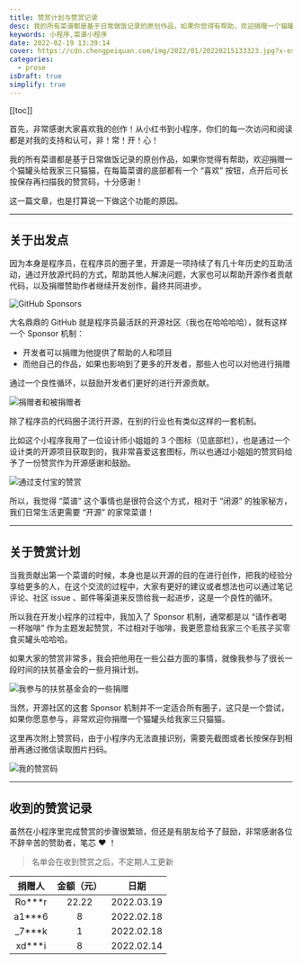 ```yaml
---
title: 赞赏计划与赞赏记录
desc: 我的所有菜谱都是基于日常做饭记录的原创作品，如果你觉得有帮助，欢迎捐赠一个猫罐头给我家三只猫猫，在每篇菜谱的底部都有一个 “喜欢” 按钮，点开后可长按保存再扫描我的赞赏码，十分感谢！
keywords: 小程序,菜谱小程序
date: 2022-02-19 13:39:14
cover: https://cdn.chengpeiquan.com/img/2022/01/20220215133323.jpg?x-oss-process=image/interlace,1
categories:
  - prose
isDraft: true
simplify: true
---
```


[[toc]]

首先，非常感谢大家喜欢我的创作！从小红书到小程序，你们的每一次访问和阅读都是对我的支持和认可，非！常！开！心！

我的所有菜谱都是基于日常做饭记录的原创作品，如果你觉得有帮助，欢迎捐赠一个猫罐头给我家三只猫猫，在每篇菜谱的底部都有一个 “喜欢” 按钮，点开后可长按保存再扫描我的赞赏码，十分感谢！

这一篇文章，也是打算说一下做这个功能的原因。

---

## 关于出发点

因为本身是程序员，在程序员的圈子里，开源是一项持续了有几十年历史的互助活动，通过开放源代码的方式，帮助其他人解决问题，大家也可以帮助开源作者贡献代码，以及捐赠赞助作者继续开发创作，最终共同进步。

![GitHub Sponsors](https://cdn.chengpeiquan.com/img/2022/02/20220219222656.jpg?x-oss-process=image/interlace,1)

大名鼎鼎的 GitHub 就是程序员最活跃的开源社区（我也在哈哈哈哈），就有这样一个 Sponsor 机制：

- 开发者可以捐赠为他提供了帮助的人和项目
- 而他自己的作品，如果也影响到了更多的开发者，那些人也可以对他进行捐赠
 
通过一个良性循环，以鼓励开发者们更好的进行开源贡献。

![捐赠者和被捐赠者](https://cdn.chengpeiquan.com/img/2022/02/20220219222522.jpg?x-oss-process=image/interlace,1)

除了程序员的代码圈子流行开源，在别的行业也有类似这样的一套机制。

比如这个小程序我用了一位设计师小姐姐的 3 个图标（见底部栏），也是通过一个设计类的开源项目获取到的，我非常喜爱这套图标，所以也通过小姐姐的赞赏码给予了一份赞赏作为开源感谢和鼓励。

![通过支付宝的赞赏](https://cdn.chengpeiquan.com/img/2022/02/20220219232155.jpg?x-oss-process=image/interlace,1)

所以，我觉得 “菜谱” 这个事情也是很符合这个方式，相对于 “闭源” 的独家秘方，我们日常生活更需要 “开源” 的家常菜谱！

---

## 关于赞赏计划

当我贡献出第一个菜谱的时候，本身也是以开源的目的在进行创作，把我的经验分享给更多的人，在这个交流的过程中，大家有更好的建议或者想法也可以通过笔记评论、社区 issue 、邮件等渠道来反馈给我一起进步，这是一个良性的循环。

所以我在开发小程序的过程中，我加入了 Sponsor 机制，通常都是以 “请作者喝一杯咖啡” 作为主题发起赞赏，不过相对于咖啡，我更愿意给我家三个毛孩子买零食买罐头哈哈哈。

如果大家的赞赏非常多，我会把他用在一些公益方面的事情，就像我参与了很长一段时间的扶贫基金会的一些月捐计划。

![我参与的扶贫基金会的一些捐赠](https://cdn.chengpeiquan.com/img/2022/02/20220219222429.jpg?x-oss-process=image/interlace,1)

当然，开源社区的这套 Sponsor 机制并不一定适合所有圈子，这只是一个尝试，如果你愿意参与，非常欢迎你捐赠一个猫罐头给我家三只猫猫。

这里再次附上赞赏码，由于小程序内无法直接识别，需要先截图或者长按保存到相册再通过微信读取图片扫码。

![我的赞赏码](https://cdn.chengpeiquan.com/img/2022/02/20220219233456.jpg?x-oss-process=image/interlace,1)

---

## 收到的赞赏记录

虽然在小程序里完成赞赏的步骤很繁琐，但还是有朋友给予了鼓励，非常感谢各位不辞辛苦的赞助者，笔芯 ♥ ！

>名单会在收到赞赏之后，不定期人工更新

捐赠人|金额（元）|日期
:-:|:-:|:-:
Ro***r|22.22|2022.03.19
a1***6|8|2022.02.18
_7***k|1|2022.02.18
xd***i|8|2022.02.14
